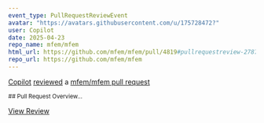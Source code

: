 ```yaml
---
event_type: PullRequestReviewEvent
avatar: "https://avatars.githubusercontent.com/u/175728472?"
user: Copilot
date: 2025-04-23
repo_name: mfem/mfem
html_url: https://github.com/mfem/mfem/pull/4819#pullrequestreview-2787652455
repo_url: https://github.com/mfem/mfem
---
```


<a href='https://github.com/Copilot' target='_blank'>Copilot</a> <a href='https://github.com/mfem/mfem/pull/4819#pullrequestreview-2787652455' target='_blank'>reviewed</a> a <a href='https://github.com/mfem/mfem/pull/4819' target='_blank'>mfem/mfem pull request</a>

<small>## Pull Request Overview...</small>

<a href='https://github.com/mfem/mfem/pull/4819#pullrequestreview-2787652455' target='_blank'>View Review</a>